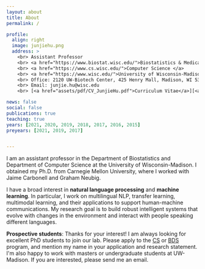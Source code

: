 ```yaml
---
layout: about
title: About
permalink: /

profile:
  align: right
  image: junjiehu.png
  address: >
    <br> Assistant Professor
    <br> <a href="https://www.biostat.wisc.edu/">Biostatistics & Medical Informatics </a> 
    <br> <a href="https://www.cs.wisc.edu/">Computer Science </a> 
    <br> <a href="https://www.wisc.edu/">University of Wisconsin-Madison </a> 
    <br> Office: 2120 UW-Biotech Center, 425 Henry Mall, Madison, WI 53706
    <br> Email: junjie.hu@wisc.edu
    <br> [<a href="assets/pdf/CV_JunjieHu.pdf">Curriculum Vitae</a>][<a href="assets/pdf/ResearchStatement_JunjieHu.pdf">Research Statement</a>]</b>

news: false
social: false
publications: true
teaching: true
years: [2021, 2020, 2019, 2018, 2017, 2016, 2015]
preyears: [2021, 2019, 2017]


---
```

I am an assistant professor in the Department of Biostatistics and Department of Computer Science at the University of Wisconsin-Madison. I obtained my Ph.D. from Carnegie Mellon University, where I worked with Jaime Carbonell and Graham Neubig. 

I have a broad interest in <b>natural language processing</b> and <b>machine learning</b>. In particular, I work on multilingual NLP, transfer learning, multimodal learning, and their applications to support human-machine communications. My research goal is to build robust intelligent systems that evolve with changes in the environment and interact with people speaking different languages.

<b>Prospective students</b>: Thanks for your interest! I am always looking for excellent PhD students to join our lab. Please apply to the [CS](https://www.cs.wisc.edu/graduate/graduate-admissions-faq/) or [BDS](https://biostat.wiscweb.wisc.edu/education/current-students/phd-bds/) program, and mention my name in your application and research statement. I'm also happy to work with masters or undergraduate students at UW-Madison. If you are interested, please send me an email.
